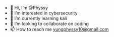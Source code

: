 - 👋 Hi, I’m @Physsy
- 👀 I’m interested in cybersecurity
- 🌱 I’m currently learning kali
- 💞️ I’m looking to collaborate on coding
- 📫 How to reach me yungphyssy10@gmail.com

<!---
Physsy/Physsy is a ✨ special ✨ repository because its `README.md` (this file) appears on your GitHub profile.
You can click the Preview link to take a look at your changes.
--->
